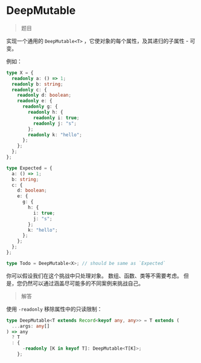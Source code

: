 # DeepMutable

<BtnGroup 
	issue="https://tsch.js.org/17973/solutions"
	answer="https://github.com/type-challenges/type-challenges/issues/32273"
/>

> 题目

实现一个通用的 `DeepMutable<T>` ，它使对象的每个属性，及其递归的子属性 - 可变。

例如：

```ts
type X = {
  readonly a: () => 1;
  readonly b: string;
  readonly c: {
    readonly d: boolean;
    readonly e: {
      readonly g: {
        readonly h: {
          readonly i: true;
          readonly j: "s";
        };
        readonly k: "hello";
      };
    };
  };
};

type Expected = {
  a: () => 1;
  b: string;
  c: {
    d: boolean;
    e: {
      g: {
        h: {
          i: true;
          j: "s";
        };
        k: "hello";
      };
    };
  };
};

type Todo = DeepMutable<X>; // should be same as `Expected`
```

你可以假设我们在这个挑战中只处理对象。 数组、函数、类等不需要考虑。 但是，您仍然可以通过涵盖尽可能多的不同案例来挑战自己。

> 解答

使用 `-readonly` 移除属性中的只读限制：

```ts
type DeepMutable<T extends Record<keyof any, any>> = T extends (
  ...args: any[]
) => any
  ? T
  : {
      -readonly [K in keyof T]: DeepMutable<T[K]>;
    };
```
